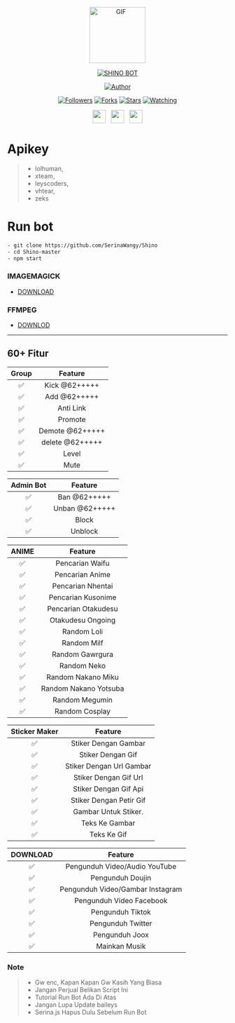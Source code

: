 <p align="center">
<img src="https://media.giphy.com/media/3hpGF8zZZxk1UBRzka/giphy.gif" alt="GIF" width="128" height="128"/>
</p>
<p align="center">
<a href="#"><img title="SHINO BOT" src="https://img.shields.io/badge/SHINO BOT-green?colorA=%23ff0000&colorB=%23017e40&style=for-the-badge"></a>
</p>
<p align="center">
<a href="https://github.com/SerinaWangy"><img title="Author" src="https://img.shields.io/badge/Author-Wira-orange.svg?style=for-the-badge&logo=github"></a>
</p>
<p align="center">
<a href="https://github.com/SerinaWangy/followers"><img title="Followers" src="https://img.shields.io/github/followers/SerinaWangy?color=blue&style=flat-square"></a>
<a href="https://github.com/SerinaWangy/Shino/network/members"><img title="Forks" src="https://img.shields.io/github/forks/SerinaWangy/Shino?color=blue&style=flat-square"></a>
<a href="https://github.com/SerinaWangy/Shino/stargazers/"><img title="Stars" src="https://img.shields.io/github/stars/SerinaWangy/Shino?color=blue&style=flat-square"></a>
<a href="https://github.com/SerinaWangy/Shino/watchers"><img title="Watching" src="https://img.shields.io/github/watchers/SerinaWangy/Shino?label=Watchers&color=blue&style=flat-square"></a>
</p>
<p align='center'>
   <a href="https://twitter.com/WiraShn?t=Su5sCAARYQhoeRBLcJkGhA&s=09"><img height="30" src="https://telegra.ph/file/61c739abe39df12574b75.jpg"></a>&nbsp;&nbsp;
   <a href="https://wa.me/6285279655886"><img height="30" src="https://telegra.ph/file/ed43464e92cbcbe3c78db.jpg"></a>&nbsp;&nbsp;
   <a href="https://instagram.com/dryflow.r"><img height="30" src="https://telegra.ph/file/eb754eb0d61c8114ac7f3.jpg"></a>
</P>


# Apikey
>- lolhuman,
>- xteam,
>- leyscoders,
>- vhtear,
>- zeks

# Run bot
```bash
- git clone https://github.com/SerinaWangy/Shino
- cd Shino-master
- npm start
```



### IMAGEMAGICK
- [DOWNLOAD](https://imagemagick.org/script/download.php)

### FFMPEG
- [DOWNLOD](https://ffmpeg.org/)




---
## 60+ Fitur


| Group | Feature |
| :-------------: | :-----------------------------: |
| ✅| Kick @62+++++ |
| ✅| Add @62+++++ |
| ✅| Anti Link|
| ✅| Promote |
| ✅| Demote @62+++++ |
| ✅| delete @62+++++ |
| ✅| Level |
| ✅| Mute |

| Admin Bot | Feature |
| :-------------: | :-----------------------------: |
| ✅| Ban @62+++++ |
| ✅| Unban @62+++++ |
| ✅| Block|
| ✅| Unblock |

| ANIME | Feature |
| :-------------: | :-----------------------------: |
| ✅| Pencarian Waifu |
| ✅| Pencarian Anime | 
| ✅| Pencarian Nhentai|
| ✅| Pencarian Kusonime|
| ✅| Pencarian Otakudesu|
| ✅| Otakudesu Ongoing|
| ✅| Random Loli|
| ✅| Random Milf |
| ✅| Random Gawrgura |
| ✅| Random Neko |
| ✅| Random Nakano Miku |
| ✅| Random Nakano Yotsuba |
| ✅| Random Megumin |
| ✅| Random Cosplay |

| Sticker Maker | Feature |
| :-------------: | :-----------------------------: |
| ✅| Stiker Dengan Gambar |
| ✅| Stiker Dengan Gif |
| ✅| Stiker Dengan Url Gambar | |
| ✅| Stiker Dengan Gif Url |
| ✅| Stiker Dengan Gif Api |
| ✅| Stiker Dengan Petir Gif |
| ✅| Gambar Untuk Stiker. |
| ✅| Teks Ke Gambar |
| ✅| Teks Ke Gif |

| DOWNLOAD | Feature |
| :-------------: | :-----------------------------: |
| ✅| Pengunduh Video/Audio YouTube |
| ✅| Pengunduh Doujin | |
| ✅| Pengunduh Video/Gambar Instagram|
| ✅| Pengunduh Video Facebook |
| ✅| Pengunduh Tiktok |
| ✅| Pengunduh Twitter |
| ✅| Pengunduh Joox |
| ✅| Mainkan Musik |



### Note
>- Gw enc, Kapan Kapan Gw Kasih Yang Biasa
>- Jangan Perjual Belikan Script Ini
>- Tutorial Run Bot Ada Di Atas
>- Jangan Lupa Update baileys
>- Serina.js Hapus Dulu Sebelum Run Bot
